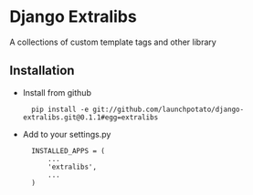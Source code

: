 # Django Extralibs
A collections of custom template tags and other library

## Installation

- Install from github

		pip install -e git://github.com/launchpotato/django-extralibs.git@0.1.1#egg=extralibs

- Add to your settings.py 

		INSTALLED_APPS = (
		    ...
		    'extralibs',
		    ...
		)
		
